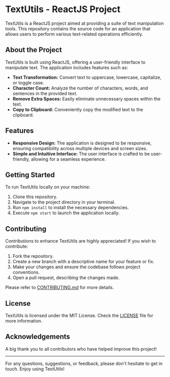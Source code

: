 # TextUtils - ReactJS Project

TextUtils is a ReactJS project aimed at providing a suite of text manipulation tools. This repository contains the source code for an application that allows users to perform various text-related operations efficiently.

## About the Project

TextUtils is built using ReactJS, offering a user-friendly interface to manipulate text. The application includes features such as:

- **Text Transformation:** Convert text to uppercase, lowercase, capitalize, or toggle case.
- **Character Count:** Analyze the number of characters, words, and sentences in the provided text.
- **Remove Extra Spaces:** Easily eliminate unnecessary spaces within the text.
- **Copy to Clipboard:** Conveniently copy the modified text to the clipboard.

## Features

- **Responsive Design:** The application is designed to be responsive, ensuring compatibility across multiple devices and screen sizes.
- **Simple and Intuitive Interface:** The user interface is crafted to be user-friendly, allowing for a seamless experience.

## Getting Started

To run TextUtils locally on your machine:

1. Clone this repository.
2. Navigate to the project directory in your terminal.
3. Run `npm install` to install the necessary dependencies.
4. Execute `npm start` to launch the application locally.

## Contributing

Contributions to enhance TextUtils are highly appreciated! If you wish to contribute:

1. Fork the repository.
2. Create a new branch with a descriptive name for your feature or fix.
3. Make your changes and ensure the codebase follows project conventions.
4. Open a pull request, describing the changes made.

Please refer to [CONTRIBUTING.md](CONTRIBUTING.md) for more details.

## License

TextUtils is licensed under the MIT License. Check the [LICENSE](LICENSE) file for more information.

## Acknowledgements

A big thank you to all contributors who have helped improve this project!

---

For any questions, suggestions, or feedback, please don't hesitate to get in touch. Enjoy using TextUtils!
